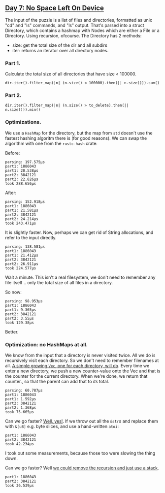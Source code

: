 ## [Day 7: No Space Left On Device](https://adventofcode.com/2022/day/7)

The input of the puzzle is a list of files and directories, formatted
as unix "cd" and "ls" commands, and "ls" output. That's parsed into a
struct Directory, which contains a hashmap with Nodes which are either
a File or a Directory. Using recursion, ofcourse. The Directory has
2 methods:

- size: get the total size of the dir and all subdirs
- iter: returns an iterator over all directory nodes.

### Part 1.

Calculate the total size of all directories that have size < 100000.

```
dir.iter().filter_map(|n| (n.size() < 100000).then(|| n.size())).sum()
```

### Part 2.

```
dir.iter().filter_map(|n| (n.size() > to_delete).then(|| n.size())).min()
```

### Optimizations.

We use a `HashMap` for the directory, but the map from `std` doesn't use
the fastest hashing algoritm there is (for good reasons). We can swap
the algorithm with one from the `rustc-hash` crate:

Before:

```
parsing: 197.575µs
part1: 1886043
part1: 20.538µs
part2: 3842121
part2: 22.826µs
took 288.656µs
```

After:

```
parsing: 152.918µs
part1: 1886043
part1: 21.581µs
part2: 3842121
part2: 24.214µs
took 243.471µs
```

It is slightly faster. Now, perhaps we can get rid of String allocations,
and refer to the input directly.

```
parsing: 138.581µs
part1: 1886043
part1: 21.412µs
part2: 3842121
part2: 26.911µs
took 224.577µs
```

Wait a minute. This isn't a real filesystem, we don't need to remember
any file itself .. only the total size of all files in a directory.

So now:

```
parsing: 98.953µs
part1: 1886043
part1: 9.365µs
part2: 3842121
part2: 3.55µs
took 129.38µs
```

Better.

### Optimization: no HashMaps at all.

We know from the input that a directory is never visited twice. All we do is
recursively visit each directory. So we don't need to remember filenames
at all. [A simple growing `Vec`, one for each directory, will do](src/notree-str.rs).
Every time
we enter a new directory, we push a new counter-value onto the Vec and that
is the counter for the current directory. When we're done, we return that
counter., so that the parent can add that to _its_ total.

```
parsing: 60.787µs
part1: 1886043
part1: 1.592µs
part2: 3842121
part2: 1.368µs
took 75.665µs
```

Can we go faster? [Well, yes!](src/notree-u8.rs). If we throw out all
the `&str`s and replace them with `&[u8]` e.g. byte slices, and use a
hand-written `atoi`:

```
part1: 1886043
part2: 3842121
took 42.234µs
```

I took out some measurements, because those too were slowing the thing down.

Can we go faster? Well [we could remove the recursion and just use a stack](src/notree_u8_norecurse.rs).

```
part1: 1886043
part2: 3842121
took 36.539µs
```

